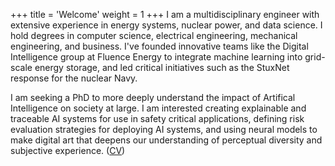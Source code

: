 +++
title = 'Welcome'
weight = 1
+++
I am a multidisciplinary engineer with extensive experience in energy systems,
nuclear power, and data science. I hold degrees in computer science, electrical
engineering, mechanical engineering, and business. I've founded innovative
teams like the Digital Intelligence group at Fluence Energy to integrate
machine learning into grid-scale energy storage, and led critical initiatives
such as the StuxNet response for the nuclear Navy.

I am seeking a PhD to more deeply understand the impact of Artifical
Intelligence on society at large. I am interested creating explainable and
traceable AI systems for use in safety critical applications, defining risk
evaluation strategies for deploying AI systems, and using neural models to make
digital art that deepens our understanding of perceptual diversity and
subjective experience. ([CV](/docs/cv-steve-hay.pdf "Steve Hay CV"))